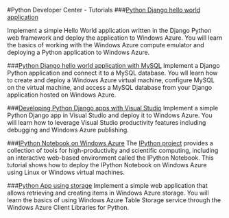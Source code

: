 <properties linkid="devnav-python-tutorials" urlDisplayName="Tutorials" pageTitle="Windows Azure Python tutorials" title="Windows Azure Python tutorials" metaKeywords="Python tutorials Windows Azure, Python tutorials Azure, Azure Python tutorials, Azure Python" Description="Find tutorials about using Python with Windows Azure." metaCanonical="" disqusComments="0" umbracoNaviHide="0" />


#Python Developer Center - Tutorials
###[Python Django hello world application](/en-us/develop/python/tutorials/django-hello-world-(maclinux)/)

Implement a simple Hello World application written in the Django Python web framework and deploy the application to Windows Azure. You will learn the basics of working with the Windows Azure compute emulator and deploying a Python application to Windows Azure.

###[Python Django hello world application with MySQL](/en-us/develop/python/tutorials/web-app-with-django-and-mysql/)
Implement a Django Python application and connect it to a MySQL database. You wll learn how to create and deploy a Windows Azure virtual machine, configure MySQL on the virtual machine, and access a MySQL database from your Django application hosted on Windows Azure.

###[Developing Python Django apps with Visual Studio](/en-us/develop/python/tutorials/django-with-visual-studio/)
Implement a simple Python Django app in Visual Studio and deploy it to Windows Azure. You will learn how to leverage Visual Studio productivity features including debugging and Windows Azure publishing.

###[IPython Notebook on Windows Azure](/en-us/develop/python/tutorials/ipython-notebook/)
The [IPython project](http://ipython.org) provides a collection of tools for
high-productivity and scientific computing, including an interactive web-based environment called the IPython Notebook. This tutorial shows how to deploy the IPython Notebook on Windows Azure using Linux or Windows virtual machines. 

###[Python App using storage](/en-us/develop/python/tutorials/web-app-with-blob-storage/)
Implement a simple web application that allows retrieving and creating items in Windows Azure storage. You will learn the basics of using Windows Azure Table Storage service through the Windows Azure Client Libraries for Python.

